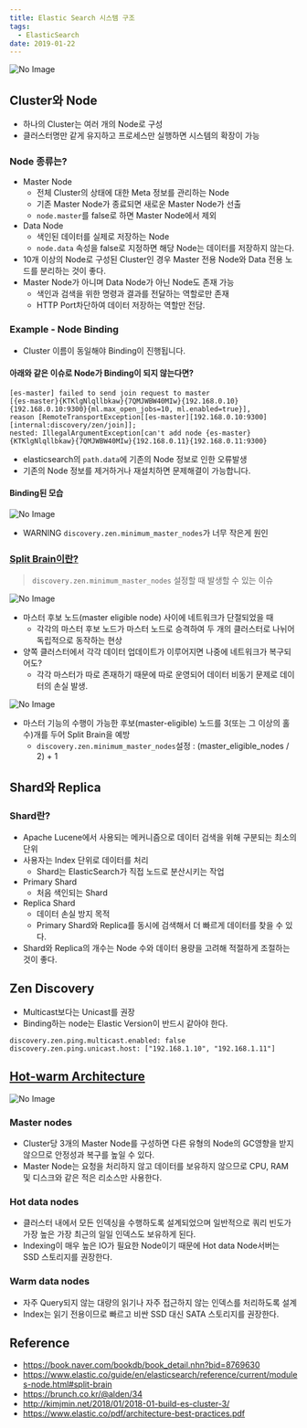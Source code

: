 ```yaml
---
title: Elastic Search 시스템 구조
tags:
  - ElasticSearch
date: 2019-01-22
---
```


![No Image](/assets/logo/elastic.png)

## Cluster와 Node
- 하나의 Cluster는 여러 개의 Node로 구성
- 클러스터명만 같게 유지하고 프로세스만 실행하면 시스템의 확장이 가능

### Node 종류는?
- Master Node
    - 전체 Cluster의 상태에 대한 Meta 정보를 관리하는 Node
    - 기존 Master Node가 종료되면 새로운 Master Node가 선출
    - `node.master`를 false로 하면 Master Node에서 제외
- Data Node
    - 색인된 데이터를 실제로 저장하는 Node
    - `node.data` 속성을 false로 지정하면 해당 Node는 데이터를 저장하지 않는다.
- 10개 이상의 Node로 구성된 Cluster인 경우 Master 전용 Node와 Data 전용 노드를 분리하는 것이 좋다.
- Master Node가 아니며 Data Node가 아닌 Node도 존재 가능
    - 색인과 검색을 위한 명령과 결과를 전달하는 역할로만 존재
    - HTTP Port차단하여 데이터 저장하는 역할만 전담.

### Example - Node Binding
- Cluster 이름이 동일해야 Binding이 진행됩니다.

#### 아래와 같은 이슈로 Node가 Binding이 되지 않는다면?
```shell
[es-master] failed to send join request to master
[{es-master}{KTKlgNlqllbkaw}{7QMJWBW40MIw}{192.168.0.10}{192.168.0.10:9300}{ml.max_open_jobs=10, ml.enabled=true}],
reason [RemoteTransportException[[es-master][192.168.0.10:9300][internal:discovery/zen/join]];
nested: IllegalArgumentException[can't add node {es-master}{KTKlgNlqllbkaw}{7QMJWBW40MIw}{192.168.0.11}{192.168.0.11:9300}
```

- elasticsearch의 `path.data`에 기존의 Node 정보로 인한 오류발생
- 기존의 Node 정보를 제거하거나 재설치하면 문제해결이 가능합니다.


#### Binding된 모습
![No Image](/assets/posts/20190122/1.png)

- WARNING `discovery.zen.minimum_master_nodes`가 너무 작은게 원인

### [Split Brain이란?](https://www.elastic.co/guide/en/elasticsearch/reference/6.1/modules-node.html#split-brain)
> `discovery.zen.minimum_master_nodes` 설정할 때 발생할 수 있는 이슈

![No Image](/assets/posts/20190122/2.png)

- 마스터 후보 노드(master eligible node) 사이에 네트워크가 단절되었을 때
    - 각각의 마스터 후보 노드가 마스터 노드로 승격하여 두 개의 클러스터로 나뉘어 독립적으로 동작하는 현상
- 양쪽 클러스터에서 각각 데이터 업데이트가 이루어지면 나중에 네트워크가 복구되어도?
    - 각각 마스터가 따로 존재하기 때문에 따로 운영되어 데이터 비동기 문제로 데이터의 손실 발생.

![No Image](/assets/posts/20190122/3.png)

- 마스터 기능의 수행이 가능한 후보(master-eligible) 노드를 3(또는 그 이상의 홀수)개를 두어 Split Brain을 예방
    - `discovery.zen.minimum_master_nodes`설정 : (master_eligible_nodes / 2) + 1



## Shard와 Replica
### Shard란?
- Apache Lucene에서 사용되는 메커니즘으로 데이터 검색을 위해 구분되는 최소의 단위
- 사용자는 Index 단위로 데이터를 처리
    - Shard는 ElasticSearch가 직접 노드로 분산시키는 작업
- Primary Shard
    - 처음 색인되는 Shard
- Replica Shard
    - 데이터 손실 방지 목적
    - Primary Shard와 Replica를 동시에 검색해서 더 빠르게 데이터를 찾을 수 있다.
- Shard와 Replica의 개수는 Node 수와 데이터 용량을 고려해 적절하게 조절하는 것이 좋다.

## Zen Discovery
- Multicast보다는 Unicast를 권장
- Binding하는 node는 Elastic Version이 반드시 같아야 한다.
```shell
discovery.zen.ping.multicast.enabled: false
discovery.zen.ping.unicast.host: ["192.168.1.10", "192.168.1.11"]
```

## [Hot-warm Architecture](https://www.elastic.co/blog/hot-warm-architecture)

![No Image](/assets/posts/20190122/4.png)

### Master nodes
- Cluster당 3개의 Master Node를 구성하면 다른 유형의 Node의 GC영향을 받지 않으므로 안정성과 복구를 높일 수 있다.
- Master Node는 요청을 처리하지 않고 데이터를 보유하지 않으므로 CPU, RAM 및 디스크와 같은 적은 리소스만 사용한다.

### Hot data nodes
- 클러스터 내에서 모든 인덱싱을 수행하도록 설계되었으며 일반적으로 쿼리 빈도가 가장 높은 가장 최근의 일일 인덱스도 보유하게 된다.
- Indexing이 매우 높은 IO가 필요한 Node이기 때문에 Hot data Node서버는 SSD 스토리지를 권장한다.

### Warm data nodes
- 자주 Query되지 않는 대량의 읽기나 자주 접근하지 않는 인덱스를 처리하도록 설계
- Index는 읽기 전용이므로 빠르고 비싼 SSD 대신 SATA 스토리지를 권장한다.

## Reference
- <https://book.naver.com/bookdb/book_detail.nhn?bid=8769630>
- <https://www.elastic.co/guide/en/elasticsearch/reference/current/modules-node.html#split-brain>
- <https://brunch.co.kr/@alden/34>
- <http://kimjmin.net/2018/01/2018-01-build-es-cluster-3/>
- <https://www.elastic.co/pdf/architecture-best-practices.pdf>
